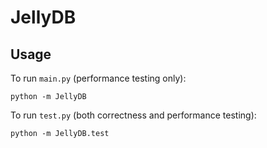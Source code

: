 # JellyDB

## Usage

To run `main.py` (performance testing only):
```
python -m JellyDB
```

To run `test.py` (both correctness and performance testing):
```
python -m JellyDB.test
```
